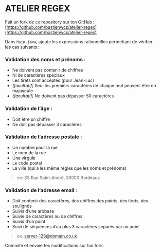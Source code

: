 # ATELIER REGEX

Fait un fork de ce repository sur ton GitHub :
[https://github.com/bastienwcs/atelier-regex](https://github.com/bastienwcs/atelier-regex)

Dans `Main.java`, ajoute les expressions rationnelles permettant de vérifier les cas suivants :

### Validation des noms et prénoms : 

* Ne doivent pas contenir de chiffres
* Ni de caractères spéciaux
* Les tirets sont acceptés (pour Jean-Luc)
* *(facultatif)* Seul les premiers caractères de chaque mot peuvent être en majuscule
* *(facultatif)* Ne doivent pas dépasser 50 caractères

### Validation de l’âge :

* Doit être un chiffre
* Ne doit pas dépasser 3 caractères

### Validation de l’adresse postale :

* Un nombre pour la rue
* Le nom de la rue
* Une virgule
* Le code postal
* La ville (qui a les même règles que les noms et prénoms)

> ex: 33 Rue Saint-André, 33000 Bordeaux

### Validation de l’adresse email :

* Doit contenir des caractères, des chiffres des points, des tirets, des soulignés
* Suivis d’une arobase
* Suivie de caractères ou de chiffres
* Suivis d’un point
* Suivi de séquences d’au plus 3 caractères séparés par un point

> ex. server-123@domain.co.uk

Commite et envoie tes modifications sur ton fork.
